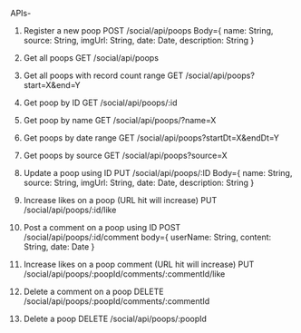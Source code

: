 APIs-

1. Register a new poop
    POST /social/api/poops
    Body={
      name: String,
      source: String,
      imgUrl: String,
      date: Date,
      description: String
    }

2. Get all poops
    GET /social/api/poops

3. Get all poops with record count range
    GET /social/api/poops?start=X&end=Y

4. Get poop by ID
    GET /social/api/poops/:id

5. Get poop by name
    GET /social/api/poops/?name=X

6. Get poops by date range
    GET /social/api/poops?startDt=X&endDt=Y

7. Get poops by source
    GET /social/api/poops?source=X

8. Update a poop using ID
    PUT /social/api/poops/:ID
    Body={
      name: String,
      source: String,
      imgUrl: String,
      date: Date,
      description: String
    }

9. Increase likes on a poop (URL hit will increase)
    PUT /social/api/poops/:id/like

10. Post a comment on a poop using ID
    POST /social/api/poops/:id/comment
    body={
      userName: String,
      content: String,
      date: Date
    }

11. Increase likes on a poop comment (URL hit will increase)
    PUT /social/api/poops/:poopId/comments/:commentId/like

12. Delete a comment on a poop
    DELETE /social/api/poops/:poopId/comments/:commentId

13. Delete a poop
    DELETE /social/api/poops/:poopId

